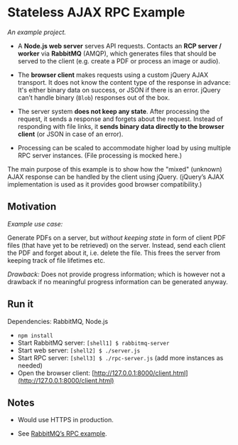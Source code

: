 # Stateless AJAX RPC Example


*An example project.*

- A **Node.js web server** serves API requests. Contacts an **RCP server / worker** via **RabbitMQ** (AMQP), which generates files that should be served to the client (e.g. create a PDF or process an image or audio).

- The **browser client** makes requests using a custom jQuery AJAX transport. It does not know the content type of the response in advance: It's either binary data on success, or JSON if there is an error. jQuery can’t handle binary (`Blob`) responses out of the box.

- The server system **does not keep any state**. After processing the request, it sends a response and forgets about the request. Instead of responding with file links, it **sends binary data directly to the browser client** (or JSON in case of an error).

- Processing can be scaled to accommodate higher load by using multiple RPC server instances. (File processing is mocked here.)

The main purpose of this example is to show how the "mixed" (unknown) AJAX response can be handled by the client using jQuery. (jQuery’s AJAX implementation is used as it provides good browser compatibility.)



## Motivation

*Example use case:*

Generate PDFs on a server, but *without keeping state* in form of client PDF files (that have yet to be retrieved) on the server. Instead, send each client the PDF and forget about it, i.e. delete the file. This frees the server from keeping track of file lifetimes etc.

*Drawback:* Does not provide progress information; which is however not a drawback if no meaningful progress information can be generated anyway.


## Run it

Dependencies: RabbitMQ, Node.js

- `npm install`
- Start RabbitMQ server: `[shell1] $ rabbitmq-server`
- Start web server: `[shell2] $ ./server.js`
- Start RPC server: `[shell3] $ ./rpc-server.js` (add more instances as needed)
- Open the browser client: [http://127.0.0.1:8000/client.html](http://127.0.0.1:8000/client.html)


## Notes

- Would use HTTPS in production.

- See [RabbitMQ’s RPC example](http://www.rabbitmq.com/tutorials/tutorial-six-python.html).
